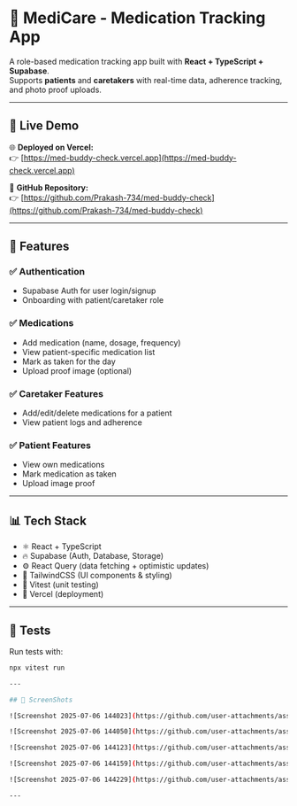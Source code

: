# 💊 MediCare - Medication Tracking App

A role-based medication tracking app built with **React + TypeScript + Supabase**.  
Supports **patients** and **caretakers** with real-time data, adherence tracking, and photo proof uploads.

---

## 🔗 Live Demo

🌐 **Deployed on Vercel:**  
👉 [https://med-buddy-check.vercel.app](https://med-buddy-check.vercel.app)

📂 **GitHub Repository:**  
👉 [https://github.com/Prakash-734/med-buddy-check](https://github.com/Prakash-734/med-buddy-check)

---

## 🚀 Features

### ✅ Authentication
- Supabase Auth for user login/signup
- Onboarding with patient/caretaker role

### ✅ Medications
- Add medication (name, dosage, frequency)
- View patient-specific medication list
- Mark as taken for the day
- Upload proof image (optional)

### ✅ Caretaker Features
- Add/edit/delete medications for a patient
- View patient logs and adherence

### ✅ Patient Features
- View own medications
- Mark medication as taken
- Upload image proof


---

## 📊 Tech Stack

- ⚛️ React + TypeScript
- 🔥 Supabase (Auth, Database, Storage)
- ⚙️ React Query (data fetching + optimistic updates)
- 💅 TailwindCSS (UI components & styling)
- 🧪 Vitest (unit testing)
- 🚀 Vercel (deployment)

---

## 🧪 Tests

Run tests with:

```bash
npx vitest run

---

## 📸 ScreenShots

![Screenshot 2025-07-06 144023](https://github.com/user-attachments/assets/c8b69356-9d6f-40cf-8fcb-1f51b9d44294)

![Screenshot 2025-07-06 144050](https://github.com/user-attachments/assets/b98cdebb-114f-4150-9617-80513d66fceb)

![Screenshot 2025-07-06 144123](https://github.com/user-attachments/assets/76c9cd0c-284b-4179-87a9-d29da90fa35b)

![Screenshot 2025-07-06 144159](https://github.com/user-attachments/assets/b8ef1dfc-1004-4287-84f4-bc0112d27136)

![Screenshot 2025-07-06 144229](https://github.com/user-attachments/assets/91fc3305-78cf-4be2-91f4-98954aecd588)

---
